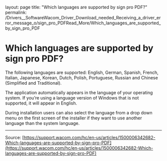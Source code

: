 layout: page
title: "Which languages are supported by sign pro PDF?"
permalink: /Drivers__SoftwareWacom_Driver_Download_needed_Receiving_a_driver_error_message_o/sign_pro_PDFRead_More/Which_languages_are_supported_by_sign_pro_PDF

# Which languages are supported by sign pro PDF?

The following languages are supported: English, German, Spanish, French, Italian, Japanese, Korean, Dutch, Polish, Portuguese, Russian and Chinese (Simplified and Traditional).


The application automatically appears in the language of your operating system. If you’re using a language version of Windows that is not supported, it will appear in English.


During installation users can also select the language from a drop down menu on the first screen of the installer if they want to use another language than the system language.

---
Source: [https://support.wacom.com/hc/en-us/articles/1500006342682-Which-languages-are-supported-by-sign-pro-PDF](https://support.wacom.com/hc/en-us/articles/1500006342682-Which-languages-are-supported-by-sign-pro-PDF)

